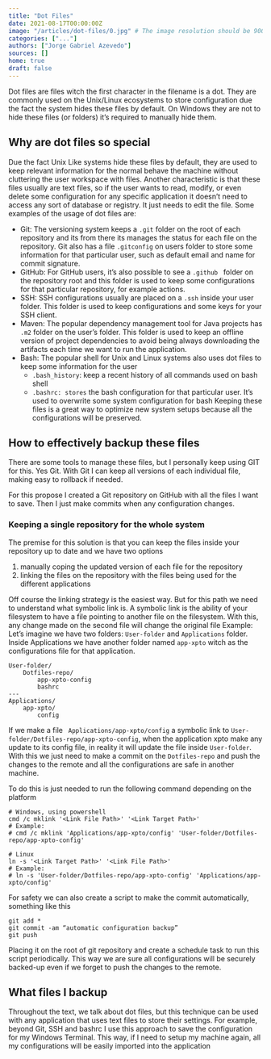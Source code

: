```yaml
---
title: "Dot Files"
date: 2021-08-17T00:00:00Z
image: "/articles/dot-files/0.jpg" # The image resolution should be 900x500 or a proportional resolution
categories: ["..."]
authors: ["Jorge Gabriel Azevedo"]
sources: []
home: true
draft: false
---
```

Dot files are files witch the first character in the filename is a dot. They are commonly used on the Unix/Linux ecosystems to store configuration due the fact the system hides these files by default. On Windows they are not to hide these files (or folders) it’s required to manually hide them.

## Why are dot files so special
Due the fact Unix Like systems hide these files by default, they are used to keep relevant information for the normal behave the machine without cluttering the user workspace with files. Another characteristic is that these files usually are text files, so if the user wants to read, modify, or even delete some configuration for any specific application it doesn’t need to access any sort of database or registry. It just needs to edit the file.
Some examples of the usage of dot files are:
* Git: The versioning system keeps a `.git` folder on the root of each repository and its from there its manages the status for each file on the repository. Git also has a file `.gitconfig` on users folder to store some information for that particular user, such as default email and name for commit signature.
* GitHub: For GitHub users, it’s also possible to see a `.github ` folder on the repository root and this folder is used to keep some configurations for that particular repository, for example actions.
* SSH: SSH configurations usually are placed on a `.ssh` inside your user folder. This folder is used to keep configurations and some keys for your SSH client.
* Maven: The popular dependency management tool for Java projects has `.m2` folder on the user’s folder. This folder is used to keep an offline version of project dependencies to avoid being always downloading the artifacts each time we want to run the application.
* Bash: The popular shell for Unix and Linux systems also uses dot files to keep some information for the user
    * `.bash_history`: keep a recent history of all commands used on bash shell
    * `.bashrc: stores` the bash configuration for that particular user. It’s used to overwrite some system configuration for bash
Keeping these files is a great way to optimize new system setups because all the configurations will be preserved.

## How to effectively backup these files
There are some tools to manage these files, but I personally keep using GIT for this. Yes Git. With Git I can keep all versions of each individual file, making easy to rollback if needed.

For this propose I created a Git repository on GitHub with all the files I want to save. Then I just make commits when any configuration changes.

### Keeping a single repository for the whole system
The premise for this solution is that you can keep the files inside your repository up to date and we have two options
1. manually coping the updated version of each file for the repository
1. linking the files on the repository with the files being used for the different applications 

Off course the linking strategy is the easiest way. But for this path we need to understand what symbolic link is. A symbolic link is the ability of your filesystem to have a file pointing to another file on the filesystem. With this, any change made on the second file will change the original file
Example:
Let’s imagine we have two folders: `User-folder` and `Applications` folder. Inside Applications we have another folder named `app-xpto` witch as the configurations file for that application. 
```
User-folder/
    Dotfiles-repo/
        app-xpto-config
        bashrc
---
Applications/
    app-xpto/
        config
```
If we make a file ` Applications/app-xpto/config` a symbolic link to `User-folder/Dotfiles-repo/app-xpto-config`, when the application xpto make any update to its config file, in reality it will update the file inside `User-folder`. With this we just need to make a commit on the `Dotfiles-repo` and push the changes to the remote and all the configurations are safe in another machine.

To do this is just needed to run the following command depending on the platform
```
# Windows, using powershell
cmd /c mklink '<Link File Path>' '<Link Target Path>'
# Example:
# cmd /c mklink 'Applications/app-xpto/config' 'User-folder/Dotfiles-repo/app-xpto-config'

# Linux
ln -s '<Link Target Path>' '<Link File Path>'
# Example:
# ln -s 'User-folder/Dotfiles-repo/app-xpto-config' 'Applications/app-xpto/config'

```

For safety we can also create a script to make the commit automatically, something like this
```
git add *
git commit -am “automatic configuration backup”
git push
```
Placing it on the root of git repository and create a schedule task to run this script periodically. This way we are sure all configurations will be securely backed-up even if we forget to push the changes to the remote.

## What files I backup
Throughout the text, we talk about dot files, but this technique can be used with any application that uses text files to store their settings. For example, beyond Git, SSH and bashrc I use this approach to save the configuration for my Windows Terminal. This way, if I need to setup my machine again, all my configurations will be easily imported into the application


